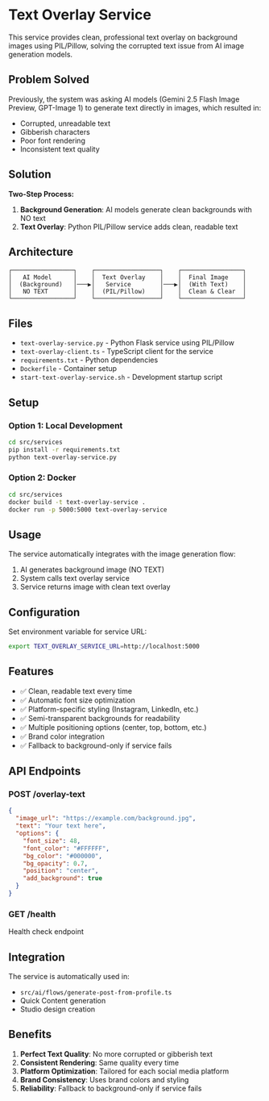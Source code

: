 # Text Overlay Service

This service provides clean, professional text overlay on background images using PIL/Pillow, solving the corrupted text issue from AI image generation models.

## Problem Solved

Previously, the system was asking AI models (Gemini 2.5 Flash Image Preview, GPT-Image 1) to generate text directly in images, which resulted in:
- Corrupted, unreadable text
- Gibberish characters
- Poor font rendering
- Inconsistent text quality

## Solution

**Two-Step Process:**
1. **Background Generation**: AI models generate clean backgrounds with NO text
2. **Text Overlay**: Python PIL/Pillow service adds clean, readable text

## Architecture

```
┌─────────────────┐    ┌──────────────────┐    ┌─────────────────┐
│   AI Model      │    │  Text Overlay    │    │  Final Image    │
│  (Background)   │───▶│   Service        │───▶│  (With Text)    │
│   NO TEXT       │    │  (PIL/Pillow)    │    │  Clean & Clear  │
└─────────────────┘    └──────────────────┘    └─────────────────┘
```

## Files

- `text-overlay-service.py` - Python Flask service using PIL/Pillow
- `text-overlay-client.ts` - TypeScript client for the service
- `requirements.txt` - Python dependencies
- `Dockerfile` - Container setup
- `start-text-overlay-service.sh` - Development startup script

## Setup

### Option 1: Local Development
```bash
cd src/services
pip install -r requirements.txt
python text-overlay-service.py
```

### Option 2: Docker
```bash
cd src/services
docker build -t text-overlay-service .
docker run -p 5000:5000 text-overlay-service
```

## Usage

The service automatically integrates with the image generation flow:

1. AI generates background image (NO TEXT)
2. System calls text overlay service
3. Service returns image with clean text overlay

## Configuration

Set environment variable for service URL:
```bash
export TEXT_OVERLAY_SERVICE_URL=http://localhost:5000
```

## Features

- ✅ Clean, readable text every time
- ✅ Automatic font size optimization
- ✅ Platform-specific styling (Instagram, LinkedIn, etc.)
- ✅ Semi-transparent backgrounds for readability
- ✅ Multiple positioning options (center, top, bottom, etc.)
- ✅ Brand color integration
- ✅ Fallback to background-only if service fails

## API Endpoints

### POST /overlay-text
```json
{
  "image_url": "https://example.com/background.jpg",
  "text": "Your text here",
  "options": {
    "font_size": 48,
    "font_color": "#FFFFFF",
    "bg_color": "#000000",
    "bg_opacity": 0.7,
    "position": "center",
    "add_background": true
  }
}
```

### GET /health
Health check endpoint

## Integration

The service is automatically used in:
- `src/ai/flows/generate-post-from-profile.ts`
- Quick Content generation
- Studio design creation

## Benefits

1. **Perfect Text Quality**: No more corrupted or gibberish text
2. **Consistent Rendering**: Same quality every time
3. **Platform Optimization**: Tailored for each social media platform
4. **Brand Consistency**: Uses brand colors and styling
5. **Reliability**: Fallback to background-only if service fails
